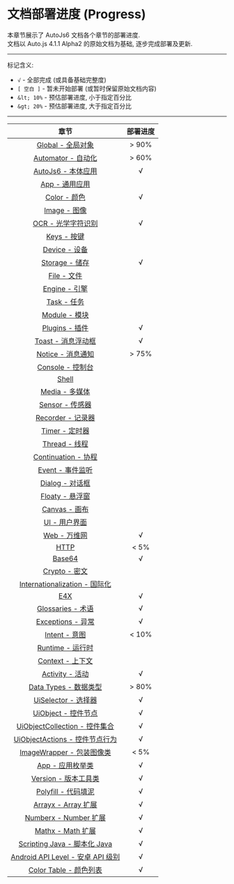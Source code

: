 # 文档部署进度 (Progress)

本章节展示了 AutoJs6 文档各个章节的部署进度.  
文档以 Auto.js 4.1.1 Alpha2 的原始文档为基础, 逐步完成部署及更新.

---

标记含义:

- `√` - 全部完成 (或具备基础完整度)
- `[ 空白 ]` - 暂未开始部署 (或暂时保留原始文档内容)
- `&lt; 10%` - 预估部署进度, 小于指定百分比
- `&gt; 20%` - 预估部署进度, 大于指定百分比

---

|                         章节                          |   部署进度   |
|:---------------------------------------------------:|:--------:|
|               [Global - 全局对象](global)               | &gt; 90% |
|            [Automator - 自动化](automator)             | &gt; 60% |
|              [AutoJs6 - 本体应用](autojs)               |    √     |
|                  [App - 通用应用](app)                  |          |
|                 [Color - 颜色](color)                 |    √     |
|                 [Image - 图像](image)                 |          |
|                 [OCR - 光学字符识别](ocr)                 |    √     |
|                  [Keys - 按键](keys)                  |          |
|                [Device - 设备](device)                |          |
|              [Storage - 储存](storages)               |    √     |
|                 [File - 文件](files)                  |          |
|               [Engine - 引擎](engines)                |          |
|                 [Task - 任务](tasks)                  |          |
|               [Module - 模块](modules)                |          |
|               [Plugins - 插件](plugins)               |    √     |
|               [Toast - 消息浮动框](toast)                |    √     |
|               [Notice - 消息通知](notice)               | &gt; 75% |
|              [Console - 控制台](console)               |          |
|                   [Shell](shell)                    |          |
|                [Media - 多媒体](media)                 |          |
|               [Sensor - 传感器](sensors)               |          |
|             [Recorder - 记录器](recorder)              |          |
|                [Timer - 定时器](timers)                |          |
|               [Thread - 线程](threads)                |          |
|          [Continuation - 协程](continuation)          |          |
|               [Event - 事件监听](events)                |          |
|               [Dialog - 对话框](dialogs)               |          |
|               [Floaty - 悬浮窗](floaty)                |          |
|                [Canvas - 画布](canvas)                |          |
|                   [UI - 用户界面](ui)                   |          |
|                  [Web - 万维网](web)                   |    √     |
|                    [HTTP](http)                     | &lt; 5%  |
|                  [Base64](base64)                   |    √     |
|                [Crypto - 密文](crypto)                |          |
|         [Internationalization - 国际化](i18n)          |          |
|                     [E4X](e4x)                      |    √     |
|            [Glossaries - 术语](glossaries)            |    √     |
|            [Exceptions - 异常](exceptions)            |    √     |
|              [Intent - 意图](intentType)              | &lt; 10% |
|              [Runtime - 运行时](runtime)               |          |
|              [Context - 上下文](context)               |          |
|              [Activity - 活动](activity)              |    √     |
|           [Data Types - 数据类型](dataTypes)            | &gt; 80% |
|         [UiSelector - 选择器](uiSelectorType)          |    √     |
|           [UiObject - 控件节点](uiObjectType)           |    √     |
| [UiObjectCollection - 控件集合](uiObjectCollectionType) |    √     |
|   [UiObjectActions - 控件节点行为](uiObjectActionsType)   |    √     |
|        [ImageWrapper - 包装图像类](imageWrapper)         | &lt; 5%  |
|               [App - 应用枚举类](appType)                |    √     |
|           [Version - 版本工具类](versionType)            |    √     |
|             [Polyfill - 代码填泥](polyfill)             |    √     |
|             [Arrayx - Array 扩展](arrayx)             |    √     |
|           [Numberx - Number 扩展](numberx)            |    √     |
|              [Mathx - Math 扩展](mathx)               |    √     |
|     [Scripting Java - 脚本化 Java](scriptingJava)      |    √     |
|      [Android API Level - 安卓 API 级别](apiLevel)      |    √     |
|          [Color Table - 颜色列表](colorTable)           |    √     |